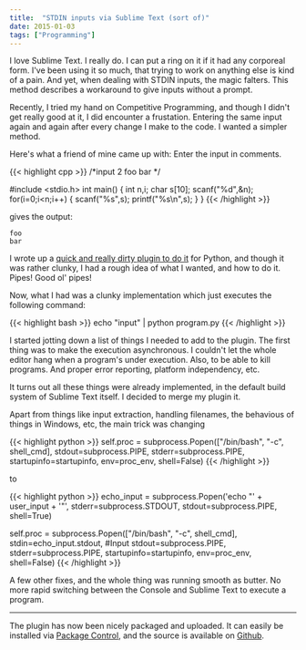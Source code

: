 ```yaml
---
title:  "STDIN inputs via Sublime Text (sort of)"
date: 2015-01-03
tags: ["Programming"]
---
```


I love Sublime Text. I really do. I can put a ring on it if it had any corporeal form. I've been using it so much, that trying to work on anything else is kind of a pain. And yet, when dealing with STDIN inputs, the magic falters. This method describes a workaround to give inputs without a prompt.

Recently, I tried my hand on Competitive Programming, and though I didn't get really good at it, I did encounter a frustation. Entering the same input again and again after every change I make to the code. I wanted a simpler method.

Here's what a friend of mine came up with: Enter the input in comments.

{{< highlight cpp >}}
/*input
2
foo
bar
*/

#include <stdio.h>
int main() {
  int n,i;
  char s[10];
  scanf("%d",&n);
  for(i=0;i<n;i++) {
    scanf("%s",s);
    printf("%s\n",s);
} }
{{< /highlight >}}

gives the output:

```
foo
bar
```
<!--more-->
I wrote up a [quick and really dirty plugin to do it](http://gist.github.com/mavidser/83d50803622ae70895ce) for Python, and though it was rather clunky, I had a rough idea of what I wanted, and how to do it. Pipes! Good ol' pipes!

Now, what I had was a clunky implementation which just executes the following command:

{{< highlight bash >}}
echo "input" | python program.py
{{< /highlight >}}

I started jotting down a list of things I needed to add to the plugin. The first thing was to make the execution asynchronous. I couldn't let the whole editor hang when a program's under execution. Also, to be able to kill programs. And proper error reporting, platform independency, etc.

It turns out all these things were already implemented, in the default build system of Sublime Text itself. I decided to merge my plugin it.

Apart from things like input extraction, handling filenames, the behavious of things in Windows, etc, the main trick was changing

{{< highlight python >}}
self.proc = subprocess.Popen(["/bin/bash", "-c", shell_cmd],
                             stdout=subprocess.PIPE,
                             stderr=subprocess.PIPE,
                             startupinfo=startupinfo,
                             env=proc_env,
                             shell=False)
{{< /highlight >}}

to

{{< highlight python >}}
echo_input = subprocess.Popen('echo "' + user_input + '"',
                              stderr=subprocess.STDOUT,
                              stdout=subprocess.PIPE,
                              shell=True)

self.proc  = subprocess.Popen(["/bin/bash", "-c", shell_cmd],
                              stdin=echo_input.stdout, #Input
                              stdout=subprocess.PIPE,
                              stderr=subprocess.PIPE,
                              startupinfo=startupinfo,
                              env=proc_env,
                              shell=False)
{{< /highlight >}}

A few other fixes, and the whole thing was running smooth as butter. No more rapid switching between the Console and Sublime Text to execute a program.

---

The plugin has now been nicely packaged and uploaded. It can easily be installed via [Package Control](http://packagecontrol.io/packages/Sublime%20Input), and the source is available on [Github](http://github.com/mavidser/SublimeInput).
<!--more-->